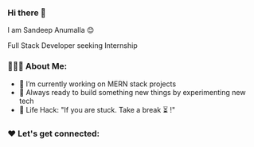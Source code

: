 ### Hi there 👋

I am Sandeep Anumalla 😊

Full Stack Developer seeking Internship

### 👨🏻‍💻 About Me:

 - 🔭 I’m currently working on MERN stack projects 
 - 🚀 Always ready to build something new things by experimenting new tech
 - 🎯 Life Hack: "If you are stuck. Take a break ⏳ !"

### ❤️ Let's get connected:

<!--
**sandeepanumalla/sandeepanumalla** is a ✨ _special_ ✨ repository because its `README.md` (this file) appears on your GitHub profile.

Here are some ideas to get you started:

- 🔭 I’m currently working on MERN stack projects...
- 🌱 I’m currently learning ...
- 👯 I’m looking to collaborate on ...
- 🤔 I’m looking for help with ...
- 💬 Ask me about ...
- 📫 How to reach me: ...
- 😄 Pronouns: ...
- ⚡ Fun fact: ...
-->
